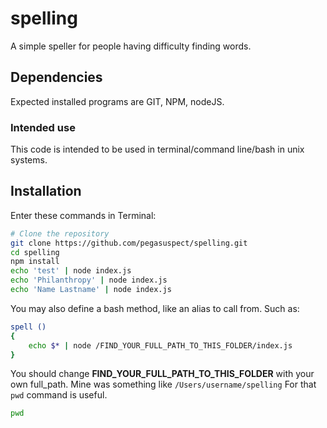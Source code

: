 # spelling
A simple speller for people having difficulty finding words.

## Dependencies
Expected installed programs are GIT, NPM, nodeJS.

### Intended use
This code is intended to be used in terminal/command line/bash in unix systems.

## Installation
Enter these commands in Terminal:
```bash
# Clone the repository
git clone https://github.com/pegasuspect/spelling.git
cd spelling
npm install
echo 'test' | node index.js
echo 'Philanthropy' | node index.js
echo 'Name Lastname' | node index.js
```

You may also define a bash method, like an alias to call from. Such as:
```bash
spell () 
{ 
    echo $* | node /FIND_YOUR_FULL_PATH_TO_THIS_FOLDER/index.js
}
```
You should change **FIND_YOUR_FULL_PATH_TO_THIS_FOLDER** with your own full_path. 
Mine was something like `/Users/username/spelling`
For that `pwd` command is useful.
```bash
pwd
```

